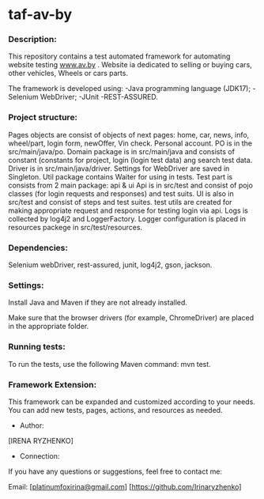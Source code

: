 # taf-av-by
### Description:

This repository contains a test automated framework for automating website testing www.av.by . 
Website ia dedicated to selling or buying cars, other vehicles, Wheels or cars parts.

The framework is developed using:
-Java programming language (JDK17);
-Selenium WebDriver;
-JUnit
-REST-ASSURED.

### Project structure:
Pages objects are consist of objects of next pages: home, car, news, info, wheel/part, login form,
newOffer, Vin check. Personal account. PO is in the src/main/java/po.
Domain package is in src/main/java and consists of constant (constants for project, login (login test data) ang search
test data.
Driver is in src/main/java/driver. Settings for WebDriver are saved in Singleton.
Util package contains Waiter for using in tests.
Test part is consists from 2 main package: api & ui
Api is in src/test and consist of pojo classes (for login requests and responses) and test suits.
UI is also in src/test and consist of steps and test suites. test utils are created for making appropriate request and 
response for testing login via api.
Logs is collected by log4j2 and LoggerFactory. Logger configuration is placed in resources packege in src/test/resources.

### Dependencies:

Selenium webDriver, rest-assured, junit, log4j2, gson, jackson.

### Settings:

Install Java and Maven if they are not already installed.

Make sure that the browser drivers (for example, ChromeDriver) are placed in the appropriate folder.

### Running tests:

To run the tests, use the following Maven command: mvn test.

### Framework Extension:

This framework can be expanded and customized according to your needs. You can add new tests, pages, actions, and resources as needed.

* Author:

[IRENA RYZHENKO]

* Connection:

If you have any questions or suggestions, feel free to contact me:

Email: [platinumfoxirina@gmail.com]
[https://github.com/Irinaryzhenko]





